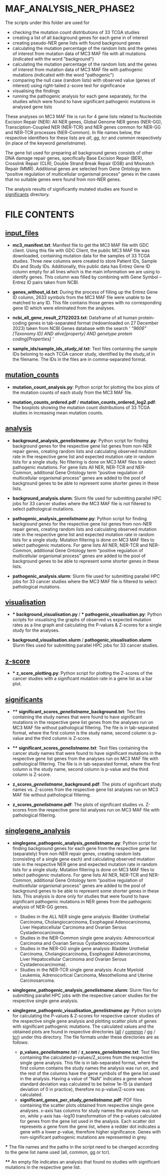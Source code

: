 # MAF_ANALYSIS_NER_PHASE2
The scripts under this folder are used for 
- checking the mutation count distributions of 33 TCGA studies
- creating a list of all background genes for each gene in of interest
- creating pseudo-NER gene lists with found background genes
- calculating the mutation percentage of the random lists and the genes of interest from mutation data of MC3 MAF file with all mutations (indicated with the word "background")
- calculating the mutation percentage of the random lists and the genes of interest from mutation data of MC3 MAF file with pathogenic mutations (indicated with the word "pathogenic")
- comparing the null case (random lists) with observed value (genes of interest) using right-tailed z-score test for significance
- visualising the findings
- running the pathogenic analysis for each gene separately, for the studies which were found to have significant pathogenic mutations in analysed gene lists

These analyses on MC3 MAF file is run for 4 gene lists related to Nucleotide Excision Repair (NER): All NER genes, Global Genome NER genes (NER-GG), Transciption-Coupled NER (NER-TCR) and NER genes common for NER-GG and NER-TCR processes (NER-Common). In file names below, the respective identifiers for these lists are _all_, _gg_, _tcr_ and _common_ respectively (in place of the keyword _genelistname_).

The gene list used for preparing all background genes consists of other DNA damage repair genes, specifically Base Excision Repair (BER), Crosslink Repair (CLR), Double Strand Break Repair (DSB) and Mismatch Repair (MMR). Additional genes are selected from Gene Ontology term “positive regulation of multicellular organismal process” genes in the cases that no suitable genes were found from non-NER genes.

The analysis results of significantly mutated studies are found in [significants](https://github.com/ilaydakaytaran/DNArepair/tree/main/maf_analysis_ner_phase2/significants) directory.

# FILE CONTENTS

## [input_files](https://github.com/ilaydakaytaran/DNArepair/blob/main/maf_analysis_ner_phase2/input_files/)
- **mc3_manifest.txt**: Manifest file to get the MC3 MAF file with GDC client. Using this file with GDC Client, the public MC3 MAF file was downloaded, containing mutation data for the samples of 33 TCGA studies. Three new columns were created to store Patient IDs, Sample IDs and Study IDs. Additionally, this public data has Entrez Gene ID column empty for all lines which is the main information we are using to identify genes. This column was filled by combining with Gene Symbol – Entrez ID pairs taken from NCBI.

- **genes_without_id.txt**: During the process of filling up the Entrez Gene ID column, 2633 symbols from the MC3 MAF file were unable to be matched to any ID. This file contains those genes with no corresponding gene ID which were eliminated from the analyses.

- **ncbi_all_gene_result_27122023.txt**: Dataframe of all human protein-coding genes in tab-separated format (redownloaded on 27 December 2023) taken from NCBI Genes database with the search *' "9606"[Taxonomy ID] AND alive[property] AND genetype protein coding[Properties] '*

- **sample_ids/sample_ids_*study_id*.txt**: Text files containing the sample IDs beloning to each TCGA cancer study, identified by the *study_id* in the filename. The IDs in the files are in comma-separated format.
  
## [mutation_counts](https://github.com/ilaydakaytaran/DNArepair/blob/main/maf_analysis_ner_phase2/mutation_counts/)
- **mutation_count_analysis.py**: Python script for plotting the box plots of the mutation counts of each study from the MC3 MAF file.

- **mutation_counts_ordered.pdf** / **mutation_counts_ordered_log2.pdf**: The boxplots showing the mutation count distributions of 33 TCGA studies in increasing mean mutation counts. 

## [analysis](https://github.com/ilaydakaytaran/DNArepair/blob/main/maf_analysis_ner_phase2/analysis/)
- **background_analysis_*genelistname*.py**: Python script for finding background genes for the respective gene list genes from non-NER repair genes, creating random lists and calculating observed mutation rate in the respective gene list and expected mutation rate in random lists for a single study. No filtering is done on MC3 MAF files to select pathogenic mutations. For gene lists All NER, NER-TCR and NER-Common, additional Gene Ontology term “positive regulation of multicellular organismal process” genes are added to the pool of background genes to be able to represent some shorter genes in these lists.

- **background_analysis.slurm**: Slurm file used for submitting parallel HPC jobs for 33 cancer studies where the MC3 MAF file is not filtered to select pathological mutations.

- **pathogenic_analysis_*genelistname*.py**: Python script for finding background genes for the respective gene list genes from non-NER repair genes, creating random lists and calculating observed mutation rate in the respective gene list and expected mutation rate in random lists for a single study. Mutation filtering is done on MC3 MAF files to select pathogenic mutations. For gene lists All NER, NER-TCR and NER-Common, additional Gene Ontology term “positive regulation of multicellular organismal process” genes are added to the pool of background genes to be able to represent some shorter genes in these lists.

- **pathogenic_analysis.slurm**: Slurm file used for submitting parallel HPC jobs for 33 cancer studies where the MC3 MAF file is filtered to select pathological mutations.

## [visualisation](https://github.com/ilaydakaytaran/DNArepair/blob/main/maf_analysis_ner_phase2/visualisation/)
- **\*** **background_visualisation.py** / **\*** **pathogenic_visualisation.py**: Python scripts for visualising the graphs of observed vs expected mutation rates as a line graph and calculating the P-values & Z-scores for a single study for the analyses. 

- **background_visualisation.slurm** / **pathogenic_visualisation.slurm**: Slurm files used for submitting parallel HPC jobs for 33 cancer studies.

## [z-score](https://github.com/ilaydakaytaran/DNArepair/blob/main/maf_analysis_ner_phase2/z_score/)
- **\*** **z_score_plotting.py**: Python script for plotting the Z-scores of the cancer studies with a significant mutation rate in a gene list as a bar plot.

## [significants](https://github.com/ilaydakaytaran/DNArepair/blob/main/maf_analysis_ner_phase2/significants/)
- **\*\*** **significant_scores_*genelistname*_background.txt**: Text files containing the study names that were found to have significant mutations in the respective gene list genes from the analyses run on MC3 MAF file without pathological filtering. The file is in tab-separated format, where the first column is the study name, second column is p-value and the third column is Z-score.

- **\*\*** **significant_scores_*genelistname*.txt**: Text files containing the cancer study names that were found to have significant mutations in the respective gene list genes from the analyses run on MC3 MAF file with pathological filtering. The file is in tab-separated format, where the first column is the study name, second column is p-value and the third column is Z-score. 

- **z_scores_*genelistname*_background.pdf**: The plots of significant study names vs. Z-scores from the respective gene list analyses run on MC3 MAF file without pathological filtering.

- **z_scores_*genelistname*.pdf**: The plots of significant studies vs. Z-scores from the respective gene list analyses run on MC3 MAF file with pathological filtering.

## [singlegene_analysis](https://github.com/ilaydakaytaran/DNArepair/blob/main/maf_analysis_ner_phase2/singlegene_analysis/)
- **singlegene_pathogenic_analysis_*genelistname*.py**: Python script for finding background genes for each gene from the respective gene list (separately) from non-NER repair genes, creating random lists (consisting of a single gene each) and calculating observed mutation rate in the respective NER gene and expected mutation rate in random lists for a single study. Mutation filtering is done on MC3 MAF files to select pathogenic mutations. For gene lists All NER, NER-TCR and NER-Common, additional Gene Ontology term “positive regulation of multicellular organismal process” genes are added to the pool of background genes to be able to represent some shorter genes in these lists. This analysis is done only for studies that were found to have significant pathogenic mutations in NER genes from the pathogenic analysis of NER-GG genes.
  
  - Studies in the ALL NER single gene analysis: Bladder Urothelial Carcinoma, Cholangiocarcinoma, Esophageal Adenocarcinoma, Liver Hepatocellular Carcinoma and Ovarian Serous Cystadenocarcinoma.
  - Studies in the NER-Common single gene analysis: Adrenocortical Carcinoma and Ovarian Serous Cystadenocarcinoma.
  - Studies in the NER-GG single gene analysis: Bladder Urothelial Carcinoma, Cholangiocarcinoma, Esophageal Adenocarcinoma, Liver Hepatocellular Carcinoma and Ovarian Serous Cystadenocarcinoma).
  - Studies in the NER-TCR single gene analysis: Acute Myeloid Leukemia, Adrenocortical Carcinoma, Mesothelioma and Uterine Carcinosarcoma.
 
- **singlegene_pathogenic_analysis_*genelistname*.slurm**: Slurm files for submitting parallel HPC jobs with the respective cancer studies for the respective single gene analysis.

- **singlegene_pathogenic_visualisation_*genelistname*.py**: Python scripts for calculating the P-values & Z-scores for respective cancer studies of the respective single gene analysis and plotting scatter plots of genes with significant pathogenic mutations. The calculated values and the obtained plots are found in respective directories ([all](https://github.com/ilaydakaytaran/DNArepair/tree/main/maf_analysis_ner_phase2/singlegene_analysis/all) / [common](https://github.com/ilaydakaytaran/DNArepair/tree/main/maf_analysis_ner_phase2/singlegene_analysis/common) / [gg](https://github.com/ilaydakaytaran/DNArepair/tree/main/maf_analysis_ner_phase2/singlegene_analysis/gg) / [tcr](https://github.com/ilaydakaytaran/DNArepair/tree/main/maf_analysis_ner_phase2/singlegene_analysis/tcr)) under this directory. The file formats under these directories are as follows:
  
	- **p_values_*genelistname*.txt** / **z_scores_*genelistname*.txt**: Text files containing the calculated p-values/Z_scores from the respective single gene analysis. This file is in tab-separated format, where the first column contains the study names the analysis was run on, and the rest of the columns have the gene symbols of the gene list used in the analysis. Having a value of “NaN” indicates a gene whose standard deviation was calculated to be below 1e-15 (a standard deviation of 0 in practice), therefore no p-value/Z-score was calculated. 
	- **significant_genes_per_study_*genelistname*.pdf**: PDF files containing the scatter plots obtained from respective single gene analyses. x-axis has columns for study names the analysis was run on, while y-axis has -log10 transformation of the p-values calculated for genes from the gene list used in the analysis. Each scatter dot represents a gene from the gene list, where a redder dot indicates a gene with a lower p-value, therefore higher significance. Genes with non-significant pathogenic mutations are represented in grey. 

**\*** The file names and the paths in the script need to be changed according to the gene list name used (all, common, gg or tcr).

**\*\*** An empty file indicates an analysis that found no studies with significant mutations in the respective gene list.
